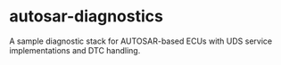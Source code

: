 # autosar-diagnostics
A sample diagnostic stack for AUTOSAR-based ECUs with UDS service implementations and DTC handling.
